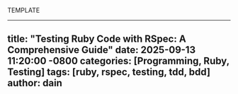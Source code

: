 TEMPLATE

---
title: "Testing Ruby Code with RSpec: A Comprehensive Guide"
date: 2025-09-13 11:20:00 -0800
categories: [Programming, Ruby, Testing]
tags: [ruby, rspec, testing, tdd, bdd]
author: dain
---